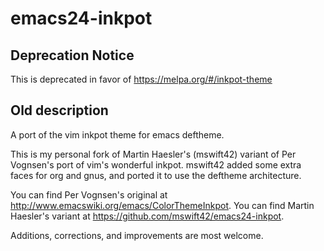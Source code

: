 emacs24-inkpot
==============

Deprecation Notice
------------------

This is deprecated in favor of https://melpa.org/#/inkpot-theme

Old description
---------------

A port of the vim inkpot theme for emacs deftheme.

This is my personal fork of Martin Haesler's (mswift42) variant of Per Vognsen's port of vim's wonderful inkpot. mswift42 added some extra faces for org and gnus, and ported it to use the deftheme architecture. 

You can find Per Vognsen's original at http://www.emacswiki.org/emacs/ColorThemeInkpot.
You can find Martin Haesler's variant at https://github.com/mswift42/emacs24-inkpot.

Additions, corrections, and improvements are most welcome.
